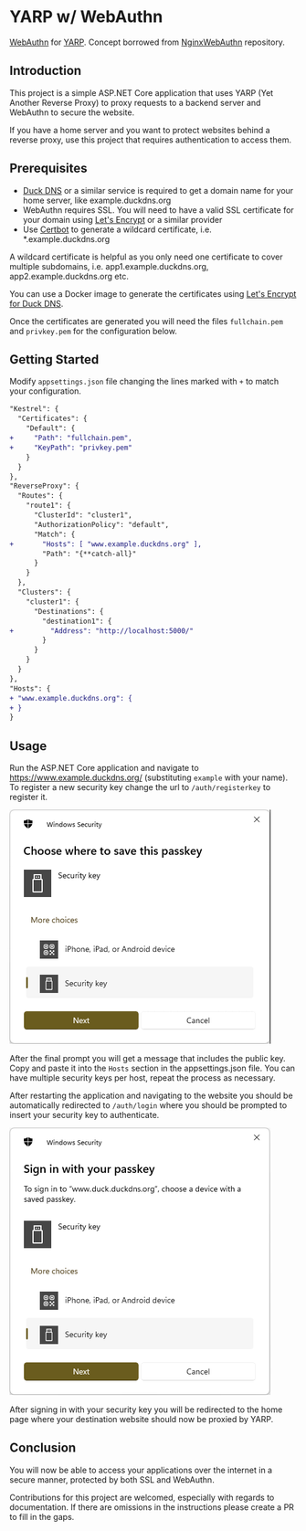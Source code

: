 # YARP w/ WebAuthn
[WebAuthn](https://en.wikipedia.org/wiki/WebAuthn) for [YARP](https://dotnet.github.io/yarp/).  Concept borrowed from 
[NginxWebAuthn](https://github.com/mguinness/NginxWebAuthn) repository.

## Introduction
This project is a simple ASP.NET Core application that uses YARP (Yet Another Reverse Proxy) to proxy requests to a backend server and WebAuthn to secure the website.

If you have a home server and you want to protect websites behind a reverse proxy, use this project that requires authentication to access them.

## Prerequisites

* [Duck DNS](https://www.duckdns.org/) or a similar service is required to get a domain name for your home server, like example.duckdns.org
* WebAuthn requires SSL.  You will need to have a valid SSL certificate for your domain using [Let's Encrypt](https://letsencrypt.org/) or a similar provider
* Use [Certbot](https://certbot.eff.org/) to generate a wildcard certificate, i.e. *.example.duckdns.org

A wildcard certificate is helpful as you only need one certificate to cover multiple subdomains, i.e. app1.example.duckdns.org, app2.example.duckdns.org etc.

You can use a Docker image to generate the certificates using [Let's Encrypt for Duck DNS](https://hub.docker.com/r/maksimstojkovic/letsencrypt).

Once the certificates are generated you will need the files `fullchain.pem` and `privkey.pem` for the configuration below.

## Getting Started
Modify `appsettings.json` file changing the lines marked with `+` to match your configuration.

```diff
"Kestrel": {
  "Certificates": {
    "Default": {
+     "Path": "fullchain.pem",
+     "KeyPath": "privkey.pem"
    }
  }
},
"ReverseProxy": {
  "Routes": {
    "route1": {
      "ClusterId": "cluster1",
      "AuthorizationPolicy": "default",
      "Match": {
+       "Hosts": [ "www.example.duckdns.org" ],
        "Path": "{**catch-all}"
      }
    }
  },
  "Clusters": {
    "cluster1": {
      "Destinations": {
        "destination1": {
+         "Address": "http://localhost:5000/"
        }
      }
    }
  }
},
"Hosts": {
+ "www.example.duckdns.org": {
+ }
}
```

## Usage
Run the ASP.NET Core application and navigate to https://www.example.duckdns.org/ (substituting `example` with your name).  To register a new security key change the url to `/auth/registerkey` to register it.

![Screenshot](register.gif)

After the final prompt you will get a message that includes the public key.  Copy and paste it into the `Hosts` section in the appsettings.json file.  You can have multiple security keys per host, repeat the process as necessary.

After restarting the application and navigating to the website you should be automatically redirected to `/auth/login` where you should be prompted to insert your security key to authenticate.

![Screenshot](login.gif)

After signing in with your security key you will be redirected to the home page where your destination website should now be proxied by YARP.

## Conclusion
You will now be able to access your applications over the internet in a secure manner, protected by both SSL and WebAuthn.

Contributions for this project are welcomed, especially with regards to documentation.  If there are omissions in the instructions please create a PR to fill in the gaps.